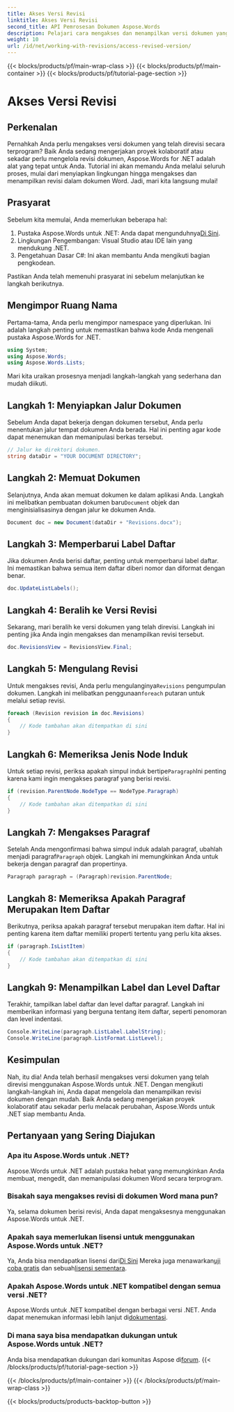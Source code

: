 ```yaml
---
title: Akses Versi Revisi
linktitle: Akses Versi Revisi
second_title: API Pemrosesan Dokumen Aspose.Words
description: Pelajari cara mengakses dan menampilkan versi dokumen yang telah direvisi menggunakan Aspose.Words untuk .NET. Ikuti panduan langkah demi langkah kami untuk manajemen dokumen yang lancar.
weight: 10
url: /id/net/working-with-revisions/access-revised-version/
---
```


{{< blocks/products/pf/main-wrap-class >}}
{{< blocks/products/pf/main-container >}}
{{< blocks/products/pf/tutorial-page-section >}}

# Akses Versi Revisi

## Perkenalan

Pernahkah Anda perlu mengakses versi dokumen yang telah direvisi secara terprogram? Baik Anda sedang mengerjakan proyek kolaboratif atau sekadar perlu mengelola revisi dokumen, Aspose.Words for .NET adalah alat yang tepat untuk Anda. Tutorial ini akan memandu Anda melalui seluruh proses, mulai dari menyiapkan lingkungan hingga mengakses dan menampilkan revisi dalam dokumen Word. Jadi, mari kita langsung mulai!

## Prasyarat

Sebelum kita memulai, Anda memerlukan beberapa hal:

1.  Pustaka Aspose.Words untuk .NET: Anda dapat mengunduhnya[Di Sini](https://releases.aspose.com/words/net/).
2. Lingkungan Pengembangan: Visual Studio atau IDE lain yang mendukung .NET.
3. Pengetahuan Dasar C#: Ini akan membantu Anda mengikuti bagian pengkodean.

Pastikan Anda telah memenuhi prasyarat ini sebelum melanjutkan ke langkah berikutnya.

## Mengimpor Ruang Nama

Pertama-tama, Anda perlu mengimpor namespace yang diperlukan. Ini adalah langkah penting untuk memastikan bahwa kode Anda mengenali pustaka Aspose.Words for .NET.

```csharp
using System;
using Aspose.Words;
using Aspose.Words.Lists;
```

Mari kita uraikan prosesnya menjadi langkah-langkah yang sederhana dan mudah diikuti.

## Langkah 1: Menyiapkan Jalur Dokumen

Sebelum Anda dapat bekerja dengan dokumen tersebut, Anda perlu menentukan jalur tempat dokumen Anda berada. Hal ini penting agar kode dapat menemukan dan memanipulasi berkas tersebut.

```csharp
// Jalur ke direktori dokumen.
string dataDir = "YOUR DOCUMENT DIRECTORY";
```

## Langkah 2: Memuat Dokumen

 Selanjutnya, Anda akan memuat dokumen ke dalam aplikasi Anda. Langkah ini melibatkan pembuatan dokumen baru`Document` objek dan menginisialisasinya dengan jalur ke dokumen Anda.

```csharp
Document doc = new Document(dataDir + "Revisions.docx");
```

## Langkah 3: Memperbarui Label Daftar

Jika dokumen Anda berisi daftar, penting untuk memperbarui label daftar. Ini memastikan bahwa semua item daftar diberi nomor dan diformat dengan benar.

```csharp
doc.UpdateListLabels();
```

## Langkah 4: Beralih ke Versi Revisi

Sekarang, mari beralih ke versi dokumen yang telah direvisi. Langkah ini penting jika Anda ingin mengakses dan menampilkan revisi tersebut.

```csharp
doc.RevisionsView = RevisionsView.Final;
```

## Langkah 5: Mengulang Revisi

 Untuk mengakses revisi, Anda perlu mengulanginya`Revisions` pengumpulan dokumen. Langkah ini melibatkan penggunaan`foreach` putaran untuk melalui setiap revisi.

```csharp
foreach (Revision revision in doc.Revisions)
{
    // Kode tambahan akan ditempatkan di sini
}
```

## Langkah 6: Memeriksa Jenis Node Induk

 Untuk setiap revisi, periksa apakah simpul induk bertipe`Paragraph`Ini penting karena kami ingin mengakses paragraf yang berisi revisi.

```csharp
if (revision.ParentNode.NodeType == NodeType.Paragraph)
{
    // Kode tambahan akan ditempatkan di sini
}
```

## Langkah 7: Mengakses Paragraf

 Setelah Anda mengonfirmasi bahwa simpul induk adalah paragraf, ubahlah menjadi paragraf`Paragraph` objek. Langkah ini memungkinkan Anda untuk bekerja dengan paragraf dan propertinya.

```csharp
Paragraph paragraph = (Paragraph)revision.ParentNode;
```

## Langkah 8: Memeriksa Apakah Paragraf Merupakan Item Daftar

Berikutnya, periksa apakah paragraf tersebut merupakan item daftar. Hal ini penting karena item daftar memiliki properti tertentu yang perlu kita akses.

```csharp
if (paragraph.IsListItem)
{
    // Kode tambahan akan ditempatkan di sini
}
```

## Langkah 9: Menampilkan Label dan Level Daftar

Terakhir, tampilkan label daftar dan level daftar paragraf. Langkah ini memberikan informasi yang berguna tentang item daftar, seperti penomoran dan level indentasi.

```csharp
Console.WriteLine(paragraph.ListLabel.LabelString);
Console.WriteLine(paragraph.ListFormat.ListLevel);
```

## Kesimpulan

Nah, itu dia! Anda telah berhasil mengakses versi dokumen yang telah direvisi menggunakan Aspose.Words untuk .NET. Dengan mengikuti langkah-langkah ini, Anda dapat mengelola dan menampilkan revisi dokumen dengan mudah. Baik Anda sedang mengerjakan proyek kolaboratif atau sekadar perlu melacak perubahan, Aspose.Words untuk .NET siap membantu Anda.

## Pertanyaan yang Sering Diajukan

### Apa itu Aspose.Words untuk .NET?
Aspose.Words untuk .NET adalah pustaka hebat yang memungkinkan Anda membuat, mengedit, dan memanipulasi dokumen Word secara terprogram.

### Bisakah saya mengakses revisi di dokumen Word mana pun?
Ya, selama dokumen berisi revisi, Anda dapat mengaksesnya menggunakan Aspose.Words untuk .NET.

### Apakah saya memerlukan lisensi untuk menggunakan Aspose.Words untuk .NET?
 Ya, Anda bisa mendapatkan lisensi dari[Di Sini](https://purchase.aspose.com/buy) Mereka juga menawarkan[uji coba gratis](https://releases.aspose.com/) dan sebuah[lisensi sementara](https://purchase.aspose.com/temporary-license/).

### Apakah Aspose.Words untuk .NET kompatibel dengan semua versi .NET?
Aspose.Words untuk .NET kompatibel dengan berbagai versi .NET. Anda dapat menemukan informasi lebih lanjut di[dokumentasi](https://reference.aspose.com/words/net/).

### Di mana saya bisa mendapatkan dukungan untuk Aspose.Words untuk .NET?
 Anda bisa mendapatkan dukungan dari komunitas Aspose di[forum](https://forum.aspose.com/c/words/8).
{{< /blocks/products/pf/tutorial-page-section >}}

{{< /blocks/products/pf/main-container >}}
{{< /blocks/products/pf/main-wrap-class >}}

{{< blocks/products/products-backtop-button >}}
